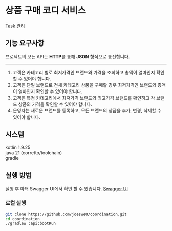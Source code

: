 # 상품 구매 코디 서비스
[Task 관리](./task.md)
## 기능 요구사항

프로젝트의 모든 API는 **HTTP**를 통해 **JSON** 형식으로 통신합니다.

--- 
1. 고객은 카테고리 별로 최저가격인 브랜드와 가격을 조회하고 총액이 얼마인지 확인할 수 있어야 합니다.
2. 고객은 단일 브랜드로 전체 카테고리 상품을 구매할 경우 최저가격인 브랜드와 총액이 얼마인지 확인할 수 있어야 합니다.
3. 고객은 특정 카테고리에서 최저가격 브랜드와 최고가격 브랜드를 확인하고 각 브랜드 상품의 가격을 확인할 수 있어야 합니다.
4. 운영자는 새로운 브랜드를 등록하고, 모든 브랜드의 상품을 추가, 변경, 삭제할 수 있어야 합니다.

## 시스템
kotlin 1.9.25  
java 21 (corretto/toolchain)  
gradle  

## 실행 방법

실행 후 아래 Swagger UI에서 확인 할 수 있습니다.
[Swagger UI](http://localhost:8080/swagger-ui/index.html)

### 로컬 실행 
```bash
git clone https://github.com/joeswe0/coordination.git
cd coordination
./gradlew :api:bootRun
```
